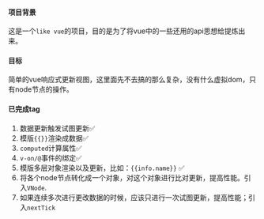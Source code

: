 #### 项目背景
这是一个`like vue`的项目，目的是为了将vue中的一些还用的api思想给提炼出来。
#### 目标
简单的vue响应式更新视图，这里面先不去搞的那么复杂，没有什么虚拟dom，只有node节点的操作。
#### 已完成tag
1. 数据更新触发试图更新✅
2. 模版`{{}}`渲染成数据✅
3. `computed`计算属性✅
4. `v-on/@`事件的绑定✅
5. 模版多层对象渲染以及更新，比如：`{{info.name}}` ✅
6. 将各个node节点转化成一个对象，对这个对象进行比对更新，提高性能。引入`VNode`.
7. 如果连续多次进行更改数据的时候，应该只进行一次试图更新，提高性能；引入`nextTick`